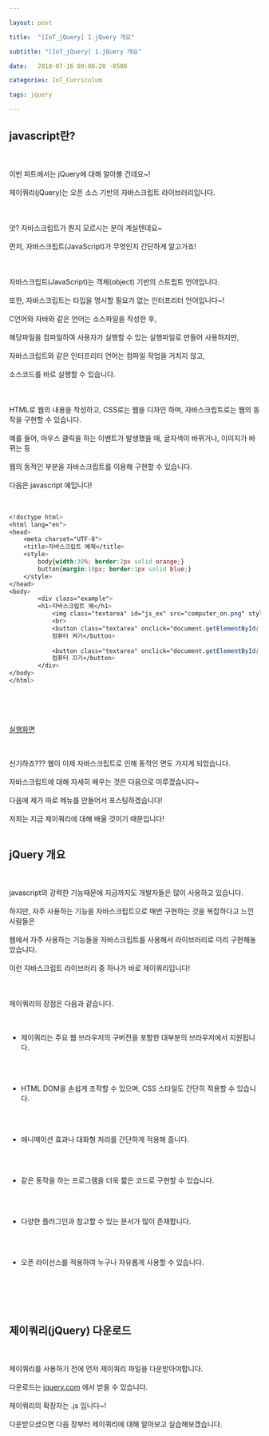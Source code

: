 ```yaml
---

layout: post

title:  "[IoT_jQuery] 1.jQuery 개요"

subtitle: "[IoT_jQuery] 1.jQuery 개요"

date:   2018-07-16 09:00:20 -0500

categories: IoT_Curriculum

tags: jquery

---
```


## javascript란?

<br>
<br>
이번 파트에서는 jQuery에 대해 알아볼 건데요~!
<br>
<br>
제이쿼리(jQuery)는 오픈 소스 기반의 자바스크립트 라이브러리입니다.
<br>
<br>
<br>
<br>
앗? 자바스크립트가 뭔지 모르시는 분이 계실텐데요~
<br>
<br>
먼저, 자바스크립트(JavaScript)가 무엇인지 간단하게 알고가죠!
<br>
<br>
<br>
<br>
자바스크립트(JavaScript)는 객체(object) 기반의 스트립트 언어입니다.
<br>
<br>
또한, 자바스크립트는 타입을 명시할 필요가 없는 인터프리터 언어입니다~!
<br>
<br>
C언어와 자바와 같은 언어는 소스파일을 작성한 후, 
<br>
<br>
해당파일을 컴파일하여 사용자가 실행할 수 있는 실행파일로 만들어 사용하지만,
<br>
<br>
자바스크립트와 같은 인터프리터 언어는 컴파일 작업을 거치지 않고, 
<br>
<br>
소스코드를 바로 실행할 수 있습니다.
<br>
<br>
<br>
<br>
HTML로 웹의 내용을 작성하고, CSS로는 웹을 디자인 하며, 자바스크립트로는 웹의 동작을 구현할 수 있습니다.
<br>
<br>
예를 들어, 마우스 클릭을 하는 이벤트가 발생했을 때, 글자색이 바뀌거나, 이미지가 바뀌는 등
<br>
<br>
웹의 동적인 부분을 자바스크립트를 이용해 구현할 수 있습니다.
<br>
<br>
다음은 javascript 예입니다!
<br>
<br>
<br>

```css
<!doctype html>
<html lang="en">
<head>
	<meta charset="UTF-8">
	<title>자바스크립트 예제</title>
	<style>
		body{width:30%; border:2px solid orange;}
		button{margin:10px; border:1px solid blue;}
	</style>
</head>
<body>
		<div class="example">
		<h1>자바스크립트 예</h1>
			<img class="textarea" id="js_ex" src="computer_on.png" style="width: 350px; height: 417px;">
			<br>
			<button class="textarea" onclick="document.getElementById('js_ex').src = 'computer_on.png'">
			컴퓨터 켜기</button>
			
			<button class="textarea" onclick="document.getElementById('js_ex').src = 'computer_off.png'" >
			컴퓨터 끄기</button>
		</div>
</body>
</html>
```

<br>
<br>
<br>

<a href="http://htmlpreview.github.io/?https://github.com/kookyungmin/kookyungmin.github.io/blob/master/UI%EC%88%98%EC%97%85%EC%98%88%EC%A0%9C/jQuery%EC%98%88%EC%A0%9C/%EC%9D%B8%ED%8A%B8%EB%A1%9C%EC%98%88%EC%A0%9C/javascript_ex.html">실행화면</a>

<br>
<br>
신기하죠??? 웹이 이제 자바스크립트로 인해 동적인 면도 가지게 되었습니다.
<br>
<br>
자바스크립트에 대해 자세히 배우는 것은 다음으로 미루겠습니다~
<br>
<br>
다음에 제가 따로 메뉴를 만들어서 포스팅하겠습니다!
<br>
<br>
저희는 지금 제이쿼리에 대해 배울 것이기 때문입니다!
<br>
<br>

## jQuery 개요

<br>
<br>
javascript의 강력한 기능때문에 지금까지도 개발자들은 많이 사용하고 있습니다.
<br>
<br>
하지만, 자주 사용하는 기능을 자바스크립트으로 매번 구현하는 것을 복잡하다고 느낀 사람들은 
<br>
<br>
웹에서 자주 사용하는 기능들을 자바스크립트를 사용해서 라이브러리로 미리 구현해놓았습니다.
<br>
<br>
이런 자바스크립트 라이브러리 중 하나가 바로 제이쿼리입니다!
<br>
<br>
<br>
<br>
제이쿼리의 장점은 다음과 같습니다.
<br>
<br>
<br>

- 제이쿼리는 주요 웹 브라우저의 구버전을 포함한 대부분의 브라우저에서 지원됩니다.
<br>
<br>

- HTML DOM을 손쉽게 조작할 수 있으며, CSS 스타일도 간단히 적용할 수 있습니다.

<br>
<br>

- 애니메이션 효과나 대화형 처리를 간단하게 적용해 줍니다.

<br>
<br>

- 같은 동작을 하는 프로그램을 더욱 짧은 코드로 구현할 수 있습니다.

<br>
<br>

- 다양한 플러그인과 참고할 수 있는 문서가 많이 존재합니다.

<br>
<br>

- 오픈 라이선스를 적용하여 누구나 자유롭게 사용할 수 있습니다.

<br>
<br>
<br>
<br>

## 제이쿼리(jQuery) 다운로드

<br>
<br>
제이쿼리를 사용하기 전에 먼저 제이쿼리 파일을 다운받아야합니다.
<br>
<br>
다운로드는 <a href="http://jquery.com/download/">jquery.com</a> 에서 받을 수 있습니다.
<br>
<br>
제이쿼리의 확장자는 .js 입니다~!
<br>
<br>
다운받으셨으면 다음 장부터 제이쿼리에 대해 알아보고 실습해보겠습니다.
